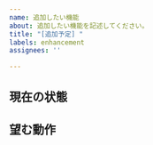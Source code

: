 ```yaml
---
name: 追加したい機能
about: 追加したい機能を記述してください。
title: "[追加予定] "
labels: enhancement
assignees: ''

---
```


## 現在の状態
<!-- 今の動作状況を記述してください。 -->
## 望む動作
<!-- 機能を追加した後どのような動作が行われるか、またはどのようなことを行いたいかを記述してください。 -->
